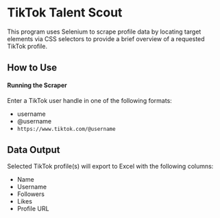 # TikTok Talent Scout
This program uses Selenium to scrape profile data by locating target elements via CSS selectors to provide a brief overview of a requested TikTok profile.

## How to Use
#### Running the Scraper
Enter a TikTok user handle in one of the following formats:
- username
- @username
- `https://www.tiktok.com/@username`

## Data Output
Selected TikTok profile(s) will export to Excel with the following columns:
- Name
- Username
- Followers
- Likes
- Profile URL
